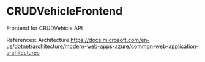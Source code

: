 # CRUDVehicleFrontend
Frontend for CRUDVehicle API

References:
Architecture
https://docs.microsoft.com/en-us/dotnet/architecture/modern-web-apps-azure/common-web-application-architectures

